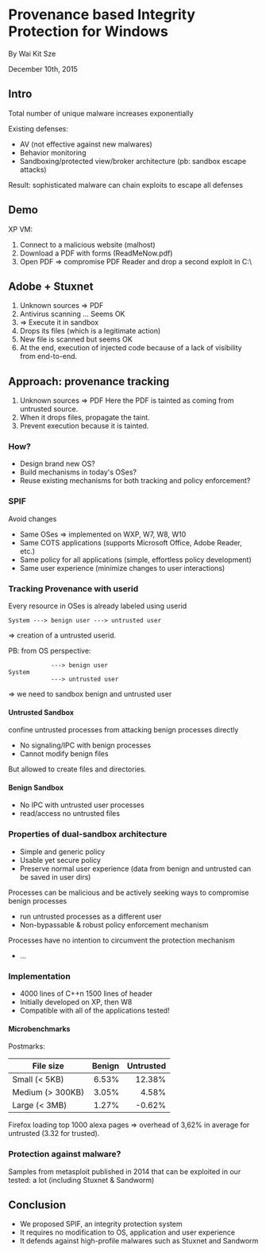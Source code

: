 
# Provenance based Integrity Protection for Windows

By Wai Kit Sze

December 10th, 2015

## Intro

Total number of unique malware increases exponentially

Existing defenses:

* AV (not effective against new malwares)
* Behavior monitoring
* Sandboxing/protected view/broker architecture (pb: sandbox escape attacks)

Result: sophisticated malware can chain exploits to escape all defenses

## Demo

XP VM: 

1. Connect to a malicious website (malhost)
2. Download a PDF with forms (ReadMeNow.pdf)
3. Open PDF => compromise PDF Reader and drop a second exploit in C:\

## Adobe + Stuxnet

1. Unknown sources => PDF 
1. Antivirus scanning ... Seems OK
1. => Execute it in sandbox
1. Drops its files (which is a legitimate action)
1. New file is scanned but seems OK
1. At the end, execution of injected code because of a lack of visibility from end-to-end.

## Approach: provenance tracking

1. Unknown sources => PDF 
Here the PDF is tainted as coming from untrusted source.
2. When it drops files, propagate the taint.
3. Prevent execution because it is tainted.

### How?

* Design brand new OS?
* Build mechanisms in today's OSes?
* Reuse existing mechanisms for both tracking and policy enforcement?

### SPIF

Avoid changes

* Same OSes => implemented on WXP, W7, W8, W10
* Same COTS applications (supports Microsoft Office, Adobe Reader, etc.)
* Same policy for all applications (simple, effortless policy development)
* Same user experience (minimize changes to user interactions)

### Tracking Provenance with userid

Every resource in OSes is already labeled using userid
```
System ---> benign user ---> untrusted user
```

=> creation of a untrusted userid.

PB: from OS perspective:

```
            ---> benign user 
System 
            ---> untrusted user
```
=> we need to sandbox benign and untrusted user

#### Untrusted Sandbox
confine untrusted processes from attacking benign processes directly

* No signaling/IPC with benign processes
* Cannot modify benign files

But allowed to create files and directories.

#### Benign Sandbox

* No IPC with untrusted user processes
* read/access no untrusted files

### Properties of dual-sandbox architecture
* Simple and generic policy
* Usable yet secure policy
* Preserve normal user experience (data from benign and untrusted can be saved in user dirs)

Processes can be malicious and be actively seeking ways to compromise benign processes

* run untrusted processes as a different user
* Non-bypassable & robust policy enforcement mechanism

Processes have no intention to circumvent the protection mechanism
* ...

### Implementation

* 4000 lines of C++n 1500 lines of header
* Initially developed on XP, then W8
* Compatible with all of the applications tested!


#### Microbenchmarks

Postmarks:

|File size|Benign|Untrusted|
|---|---:|---:|
|Small (< 5KB)|6.53%|12.38%|
|Medium (> 300KB)|3.05%|4.58%|
|Large (< 3MB)|1.27%|-0.62%|

Firefox loading top 1000 alexa pages => overhead of 3,62% in average for untrusted (3.32 for trusted).

### Protection against malware?

Samples from metasploit published in 2014 that can be exploited in our tested: a lot (including Stuxnet & Sandworm)


## Conclusion

* We proposed SPIF, an integrity protection system
* It requires no modification to OS, application and user experience
* It defends against high-profile malwares such as Stuxnet and Sandworm

